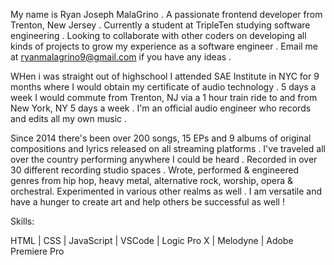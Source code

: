 My name is Ryan Joseph MalaGrino . A passionate frontend developer from Trenton, New Jersey . Currently a student at TripleTen studying software engineering . Looking to collaborate with other coders on developing all kinds of projects to grow my experience as a software engineer . Email me at ryanmalagrino9@gmail.com if you have any ideas .

WHen i was straight out of highschool I attended SAE Institute in NYC for 9 months where I would obtain my certificate of audio technology . 5 days a week I would commute from Trenton, NJ via a 1 hour train ride to and from New York, NY 5 days a week . I'm an official audio engineer who records and edits all my own music .

Since 2014 there's been over 200 songs, 15 EPs and 9 albums of original compositions and lyrics released on all streaming platforms . I've traveled all over the country performing anywhere I could be heard . Recorded in over 30 different recording studio spaces . Wrote, performed & engineered genres from hip hop, heavy metal, alternative rock, worship, opera & orchestral. Experimented in various other realms as well . I am versatile and have a hunger to create art and help others be successful as well !

Skills:

HTML | CSS | JavaScript | VSCode | Logic Pro X | Melodyne | Adobe Premiere Pro
